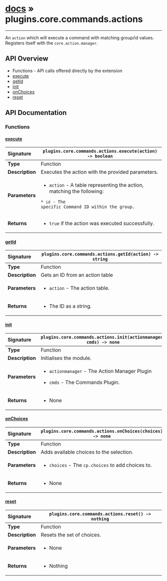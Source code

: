 # [docs](index.md) » plugins.core.commands.actions
---

An `action` which will execute a command with matching group/id values.
Registers itself with the `core.action.manager`.

## API Overview
* Functions - API calls offered directly by the extension
 * [execute](#execute)
 * [getId](#getid)
 * [init](#init)
 * [onChoices](#onchoices)
 * [reset](#reset)

## API Documentation

### Functions

#### [execute](#execute)
| <span style="float: left;">**Signature**</span> | <span style="float: left;">`plugins.core.commands.actions.execute(action) -> boolean` </span>                                                          |
| -----------------------------------------------------|---------------------------------------------------------------------------------------------------------|
| **Type**                                             | Function                                                                                         |
| **Description**                                      | Executes the action with the provided parameters.                                                                                         |
| **Parameters**                                       | <ul><li><code>action</code> - A table representing the action, matching the following:</li></ul><pre><code>* `id` - The specific Command ID within the group.</code></pre>   |
| **Returns**                                          | <ul><li><code>true</code> if the action was executed successfully.</li></ul>            |

#### [getId](#getid)
| <span style="float: left;">**Signature**</span> | <span style="float: left;">`plugins.core.commands.actions.getId(action) -> string` </span>                                                          |
| -----------------------------------------------------|---------------------------------------------------------------------------------------------------------|
| **Type**                                             | Function                                                                                         |
| **Description**                                      | Gets an ID from an action table                                                                                         |
| **Parameters**                                       | <ul><li><code>action</code>      - The action table.</li></ul>   |
| **Returns**                                          | <ul><li>The ID as a string.</li></ul>            |

#### [init](#init)
| <span style="float: left;">**Signature**</span> | <span style="float: left;">`plugins.core.commands.actions.init(actionmanager, cmds) -> none` </span>                                                          |
| -----------------------------------------------------|---------------------------------------------------------------------------------------------------------|
| **Type**                                             | Function                                                                                         |
| **Description**                                      | Initialises the module.                                                                                         |
| **Parameters**                                       | <ul><li><code>actionmanager</code> - The Action Manager Plugin</li></ul><ul><li><code>cmds</code> - The Commands Plugin.</li></ul>   |
| **Returns**                                          | <ul><li>None</li></ul>            |

#### [onChoices](#onchoices)
| <span style="float: left;">**Signature**</span> | <span style="float: left;">`plugins.core.commands.actions.onChoices(choices) -> none` </span>                                                          |
| -----------------------------------------------------|---------------------------------------------------------------------------------------------------------|
| **Type**                                             | Function                                                                                         |
| **Description**                                      | Adds available choices to the  selection.                                                                                         |
| **Parameters**                                       | <ul><li><code>choices</code>     - The <code>cp.choices</code> to add choices to.</li></ul>   |
| **Returns**                                          | <ul><li>None</li></ul>            |

#### [reset](#reset)
| <span style="float: left;">**Signature**</span> | <span style="float: left;">`plugins.core.commands.actions.reset() -> nothing` </span>                                                          |
| -----------------------------------------------------|---------------------------------------------------------------------------------------------------------|
| **Type**                                             | Function                                                                                         |
| **Description**                                      | Resets the set of choices.                                                                                         |
| **Parameters**                                       | <ul><li>None</li></ul>   |
| **Returns**                                          | <ul><li>Nothing</li></ul>            |

